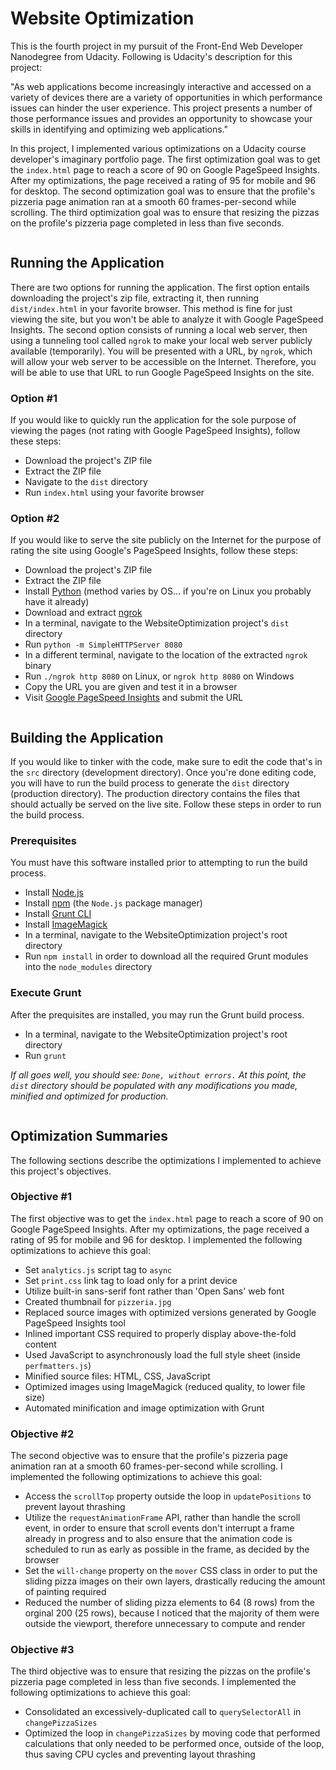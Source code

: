# Website Optimization

This is the fourth project in my pursuit of the Front-End Web Developer
Nanodegree from Udacity. Following is Udacity's description for this project:

"As web applications become increasingly interactive and accessed on a variety
of devices there are a variety of opportunities in which performance issues can
hinder the user experience. This project presents a number of those performance
issues and provides an opportunity to showcase your skills in identifying and
optimizing web applications."

In this project, I implemented various optimizations on a Udacity course developer's imaginary
portfolio page. The first optimization goal was to get the `index.html` page
to reach a score of 90 on Google PageSpeed Insights. After my optimizations, the page
received a rating of 95 for mobile and 96 for desktop. The second optimization
goal was to ensure that the profile's pizzeria page animation ran at a smooth
60 frames-per-second while scrolling. The third optimization goal was to ensure
that resizing the pizzas on the profile's pizzeria page completed in less than
five seconds.
```
```

## Running the Application

There are two options for running the application. The first option entails
downloading the project's zip file, extracting it, then running `dist/index.html`
in your favorite browser. This method is fine for just viewing the site, but
you won't be able to analyze it with Google PageSpeed Insights. The second
option consists of running a local web server, then using a tunneling tool
called `ngrok` to make your local web server publicly available (temporarily).
You will be presented with a URL, by `ngrok`, which will allow your web server
to be accessible on the Internet. Therefore, you will be able to use that URL
to run Google PageSpeed Insights on the site.

### Option #1

If you would like to quickly run the application for the sole purpose of viewing the pages (not
rating with Google PageSpeed Insights), follow these steps:

- Download the project's ZIP file
- Extract the ZIP file
- Navigate to the `dist` directory
- Run `index.html` using your favorite browser

### Option #2

If you would like to serve the site publicly on the Internet for the purpose of rating the site
using Google's PageSpeed Insights, follow these steps:

- Download the project's ZIP file
- Extract the ZIP file
- Install [Python](https://www.python.org/downloads/) (method varies by OS... if you're on Linux you probably have it already)
- Download and extract [ngrok](https://ngrok.com/download)
- In a terminal, navigate to the WebsiteOptimization project's `dist` directory
- Run `python -m SimpleHTTPServer 8080`
- In a different terminal, navigate to the location of the extracted `ngrok` binary
- Run `./ngrok http 8080` on Linux, or `ngrok http 8080` on Windows
- Copy the URL you are given and test it in a browser
- Visit [Google PageSpeed Insights](https://developers.google.com/speed/pagespeed/insights/) and submit the URL
```
```

## Building the Application

If you would like to tinker with the code, make sure to edit the code that's
in the `src` directory (development directory). Once you're done editing code,
you will have to run the build process to generate the `dist` directory
(production directory). The production directory contains the files that
should actually be served on the live site. Follow these steps in order to
run the build process.

### Prerequisites

You must have this software installed prior to attempting to run the build process.

- Install [Node.js](https://nodejs.org/en/download/)
- Install [npm](http://blog.npmjs.org/post/85484771375/how-to-install-npm) (the `Node.js` package manager)
- Install [Grunt CLI](http://gruntjs.com/getting-started)
- Install [ImageMagick](http://www.imagemagick.org/script/binary-releases.php)
- In a terminal, navigate to the WebsiteOptimization project's root directory
- Run `npm install` in order to download all the required Grunt modules into the `node_modules` directory

### Execute Grunt

After the prequisites are installed, you may run the Grunt build process.

- In a terminal, navigate to the WebsiteOptimization project's root directory
- Run `grunt`

*If all goes well, you should see: `Done, without errors.` At this point, the `dist`
directory should be populated with any modifications you made, minified and optimized
for production.*

```
```

## Optimization Summaries

The following sections describe the optimizations I implemented to achieve
this project's objectives.

### Objective #1

The first objective was to get the `index.html` page
to reach a score of 90 on Google PageSpeed Insights. After my optimizations, the page
received a rating of 95 for mobile and 96 for desktop. I implemented the
following optimizations to achieve this goal:

- Set `analytics.js` script tag to `async`
- Set `print.css` link tag to load only for a print device
- Utilize built-in sans-serif font rather than 'Open Sans' web font
- Created thumbnail for `pizzeria.jpg`
- Replaced source images with optimized versions generated by Google PageSpeed Insights tool
- Inlined important CSS required to properly display above-the-fold content
- Used JavaScript to asynchronously load the full style sheet (inside `perfmatters.js`)
- Minified source files: HTML, CSS, JavaScript
- Optimized images using ImageMagick (reduced quality, to lower file size)
- Automated minification and image optimization with Grunt


### Objective #2

The second objective was to ensure that the profile's pizzeria page animation
ran at a smooth 60 frames-per-second while scrolling. I implemented the
following optimizations to achieve this goal:

- Access the `scrollTop` property outside the loop in `updatePositions` to prevent layout thrashing
- Utilize the `requestAnimationFrame` API, rather than handle the scroll event, in order to
ensure that scroll events don't interrupt a frame already in progress and to also ensure that the
animation code is scheduled to run as early as possible in the frame, as decided by the browser
- Set the `will-change` property on the `mover` CSS class in order to put the sliding pizza images
on their own layers, drastically reducing the amount of painting required
- Reduced the number of sliding pizza elements to 64 (8 rows) from the orginal 200 (25 rows), because
I noticed that the majority of them were outside the viewport, therefore unnecessary to compute and render

### Objective #3

The third objective was to ensure that resizing the pizzas on the profile's
pizzeria page completed in less than five seconds. I implemented the
following optimizations to achieve this goal:

- Consolidated an excessively-duplicated call to `querySelectorAll` in `changePizzaSizes`
- Optimized the loop in `changePizzaSizes` by moving code that performed calculations that
only needed to be performed once, outside of the loop, thus saving CPU cycles and preventing
layout thrashing
